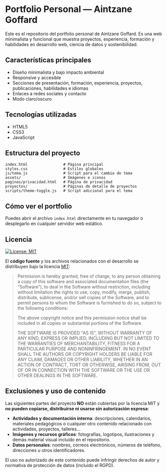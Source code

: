 # Portfolio Personal — Aintzane Goffard

Este es el repositorio del portfolio personal de Aintzane Goffard. Es una web minimalista y funcional que muestra proyectos, experiencia, formación y habilidades en desarrollo web, ciencia de datos y sostenibilidad.

## Características principales
- Diseño minimalista y bajo impacto ambiental
- Responsive y accesible
- Secciones de presentación, formación, experiencia, proyectos, publicaciones, habilidades e idiomas
- Enlaces a redes sociales y contacto
- Modo claro/oscuro

## Tecnologías utilizadas
- HTML5
- CSS3
- JavaScript

## Estructura del proyecto
```
index.html                # Página principal
styles.css                # Estilos globales
js/tema.js                # Script para el cambio de tema
assets/                   # Imágenes e iconos
paginas/privacidad.html   # Página de privacidad
proyectos/                # Páginas de detalle de proyectos
scripts/theme-toggle.js   # Script adicional para el tema
```

## Cómo ver el portfolio
Puedes abrir el archivo `index.html` directamente en tu navegador o desplegarlo en cualquier servidor web estático.

## Licencia

[![License: MIT](https://img.shields.io/badge/licencia-MIT-brightgreen)](https://opensource.org/licenses/MIT)

El **código fuente** y los archivos relacionados con el desarrollo se distribuyen bajo la licencia [MIT](https://opensource.org/licenses/MIT):

> Permission is hereby granted, free of charge, to any person obtaining a copy
> of this software and associated documentation files (the "Software"), to deal
> in the Software without restriction, including without limitation the rights
> to use, copy, modify, merge, publish, distribute, sublicense, and/or sell
> copies of the Software, and to permit persons to whom the Software is
> furnished to do so, subject to the following conditions:
>
> The above copyright notice and this permission notice shall be included in all
> copies or substantial portions of the Software.
>
> THE SOFTWARE IS PROVIDED "AS IS", WITHOUT WARRANTY OF ANY KIND, EXPRESS OR
> IMPLIED, INCLUDING BUT NOT LIMITED TO THE WARRANTIES OF MERCHANTABILITY,
> FITNESS FOR A PARTICULAR PURPOSE AND NONINFRINGEMENT. IN NO EVENT SHALL THE
> AUTHORS OR COPYRIGHT HOLDERS BE LIABLE FOR ANY CLAIM, DAMAGES OR OTHER
> LIABILITY, WHETHER IN AN ACTION OF CONTRACT, TORT OR OTHERWISE, ARISING FROM,
> OUT OF OR IN CONNECTION WITH THE SOFTWARE OR THE USE OR OTHER DEALINGS IN THE
> SOFTWARE.

## Exclusiones y uso de contenido

Las siguientes partes del proyecto **NO** están cubiertas por la licencia MIT y **no pueden copiarse, distribuirse ni usarse sin autorización expresa**:

- **Actividades y documentación interna**: descripciones, calendarios, materiales pedagógicos o cualquier otro contenido relacionado con actividades, proyectos, talleres...
- **Imágenes y recursos gráficos**: fotografías, logotipos, ilustraciones y demás material visual incluido en el repositorio.
- **Datos personales**: nombres, correos electrónicos, números de teléfono, direcciones u otros identificadores.

El uso no autorizado de este contenido puede infringir derechos de autor y normativa de protección de datos (incluido el RGPD).

